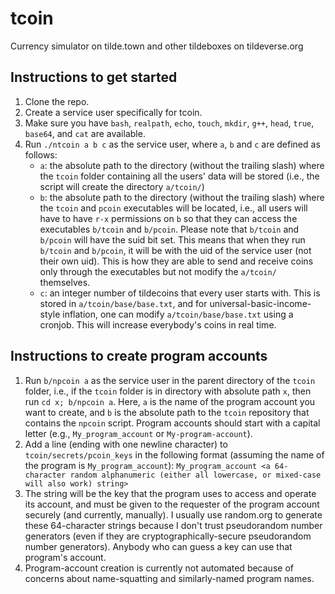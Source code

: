 # tcoin
Currency simulator on tilde.town and other tildeboxes on tildeverse.org

## Instructions to get started
1. Clone the repo.
2. Create a service user specifically for tcoin.
3. Make sure you have `bash`, `realpath`, `echo`, `touch`, `mkdir`, `g++`, `head`, `true`, `base64`, and `cat` are available.
4. Run `./ntcoin a b c` as the service user, where `a`, `b` and `c` are defined as follows:
    * `a`: the absolute path to the directory (without the trailing slash) where the `tcoin` folder containing all the users' data will be stored (i.e., the script will create the directory `a/tcoin/`)
    * `b`: the absolute path to the directory (without the trailing slash) where the `tcoin` and `pcoin` executables will be located, i.e., all users will have to have `r-x` permissions on `b` so that they can access the executables `b/tcoin` and `b/pcoin`. Please note that `b/tcoin` and `b/pcoin` will have the suid bit set. This means that when they run `b/tcoin` and `b/pcoin`, it will be with the uid of the service user (not their own uid). This is how they are able to send and receive coins only through the executables but not modify the `a/tcoin/` themselves.
    * `c`: an integer number of tildecoins that every user starts with. This is stored in `a/tcoin/base/base.txt`, and for universal-basic-income-style inflation, one can modify `a/tcoin/base/base.txt` using a cronjob. This will increase everybody's coins in real time.
    
## Instructions to create program accounts
1. Run `b/npcoin a` as the service user in the parent directory of the `tcoin` folder, i.e., if the `tcoin` folder is in directory with absolute path `x`, then run `cd x; b/npcoin a`. Here, `a` is the name of the program account you want to create, and `b` is the absolute path to the `tcoin` repository that contains the `npcoin` script. Program accounts should start with a capital letter (e.g., `My_program_account` or `My-program-account`).
2. Add a line (ending with one newline character) to `tcoin/secrets/pcoin_keys` in the following format (assuming the name of the program is `My_program_account`):
`My_program_account <a 64-character random alphanumeric (either all lowercase, or mixed-case will also work) string>`
3. The string will be the key that the program uses to access and operate its account, and must be given to the requester of the program account securely (and currently, manually). I usually use random.org to generate these 64-character strings because I don't trust pseudorandom number generators (even if they are cryptographically-secure pseudorandom number generators). Anybody who can guess a key can use that program's account.
4. Program-account creation is currently not automated because of concerns about name-squatting and similarly-named program names.
